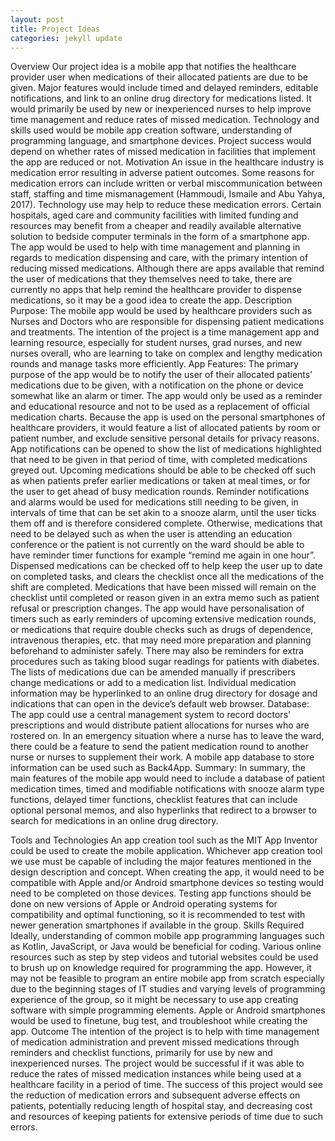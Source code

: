 ```yaml
---
layout: post
title: Project Ideas
categories: jekyll update
---
```


Overview
Our project idea is a mobile app that notifies the healthcare provider user when medications of their allocated patients are due to be given. Major features would include timed and delayed reminders, editable notifications, and link to an online drug directory for medications listed. It would primarily be used by new or inexperienced nurses to help improve time management and reduce rates of missed medication. Technology and skills used would be mobile app creation software, understanding of programming language, and smartphone devices. Project success would depend on whether rates of missed medication in facilities that implement the app are reduced or not.
Motivation
An issue in the healthcare industry is medication error resulting in adverse patient outcomes. Some reasons for medication errors can include written or verbal miscommunication between staff, staffing and time mismanagement (Hammoudi, Ismaile and Abu Yahya, 2017). Technology use may help to reduce these medication errors. Certain hospitals, aged care and community facilities with limited funding and resources may benefit from a cheaper and readily available alternative solution to bedside computer terminals in the form of a smartphone app. The app would be used to help with time management and planning in regards to medication dispensing and care, with the primary intention of reducing missed medications. Although there are apps available that remind the user of medications that they themselves need to take, there are currently no apps that help remind the healthcare provider to dispense medications, so it may be a good idea to create the app.
Description
Purpose:
The mobile app would be used by healthcare providers such as Nurses and Doctors who are responsible for dispensing patient medications and treatments. The intention of the project is a time management app and learning resource, especially for student nurses, grad nurses, and new nurses overall, who are learning to take on complex and lengthy medication rounds and manage tasks more efficiently.
App Features:
The primary purpose of the app would be to notify the user of their allocated patients’ medications due to be given, with a notification on the phone or device somewhat like an alarm or timer. The app would only be used as a reminder and educational resource and not to be used as a replacement of official medication charts. Because the app is used on the personal smartphones of healthcare providers, it would feature a list of allocated patients by room or patient number, and exclude sensitive personal details for privacy reasons. App notifications can be opened to show the list of medications highlighted that need to be given in that period of time, with completed medications greyed out. Upcoming medications should be able to be checked off such as when patients prefer earlier medications or taken at meal times, or for the user to get ahead of busy medication rounds. Reminder notifications and alarms would be used for medications still needing to be given, in intervals of time that can be set akin to a snooze alarm, until the user ticks them off and is therefore considered complete. Otherwise, medications that need to be delayed such as when the user is attending an education conference or the patient is not currently on the ward should be able to have reminder timer functions for example “remind me again in one hour”. Dispensed medications can be checked off to help keep the user up to date on completed tasks, and clears the checklist once all the medications of the shift are completed. Medications that have been missed will remain on the checklist until completed or reason given in an extra memo such as patient refusal or prescription changes. The app would have personalisation of timers such as early reminders of upcoming extensive medication rounds, or medications that require double checks such as drugs of dependence, intravenous therapies, etc. that may need more preparation and planning beforehand to administer safely. There may also be reminders for extra procedures such as taking blood sugar readings for patients with diabetes. The lists of medications due can be amended manually if prescribers change medications or add to a medication list. Individual medication information may be hyperlinked to an online drug directory for dosage and indications that can open in the device’s default web browser.
Database: 
The app could use a central management system to record doctors’ prescriptions and would distribute patient allocations for nurses who are rostered on. In an emergency situation where a nurse has to leave the ward, there could be a feature to send the patient medication round to another nurse or nurses to supplement their work. A mobile app database to store information can be used such as Back4App.
Summary:
In summary, the main features of the mobile app would need to include a database of patient medication times, timed and modifiable notifications with snooze alarm type functions, delayed timer functions, checklist features that can include optional personal memos, and also hyperlinks that redirect to a browser to search for medications in an online drug directory.

Tools and Technologies
An app creation tool such as the MIT App Inventor could be used to create the mobile application. Whichever app creation tool we use must be capable of including the major features mentioned in the design description and concept. When creating the app, it would need to be compatible with Apple and/or Android smartphone devices so testing would need to be completed on those devices. Testing app functions should be done on new versions of Apple or Android operating systems for compatibility and optimal functioning, so it is recommended to test with newer generation smartphones if available in the group.
Skills Required
Ideally, understanding of common mobile app programming languages such as Kotlin, JavaScript, or Java would be beneficial for coding. Various online resources such as step by step videos and tutorial websites could be used to brush up on knowledge required for programming the app. However, it may not be feasible to program an entire mobile app from scratch especially due to the beginning stages of IT studies and varying levels of programming experience of the group, so it might be necessary to use app creating software with simple programming elements. Apple or Android smartphones would be used to finetune, bug test, and troubleshoot while creating the app.
Outcome
The intention of the project is to help with time management of medication administration and prevent missed medications through reminders and checklist functions, primarily for use by new and inexperienced nurses. The project would be successful if it was able to reduce the rates of missed medication instances while being used at a healthcare facility in a period of time. The success of this project would see the reduction of medication errors and subsequent adverse effects on patients, potentially reducing length of hospital stay, and decreasing cost and resources of keeping patients for extensive periods of time due to such errors.

